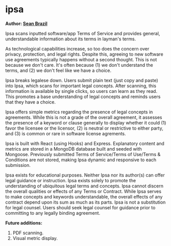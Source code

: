 # ipsa

**Author: [Sean Brazil](https://github.com/scbrazil)**

Ipsa scans inputted software/app Terms of Service and provides general, understandable information about its terms in layman's terms.

As technological capabilities increase, so too does the concern over privacy, protection, and legal rights. Despite this, agreeing to new software use agreements typically happens without a second thought. This is not because we don't care. It's often because (1) we don't understand the terms, and (2) we don't feel like we have a choice.

Ipsa breaks legalese down. Users submit plain text (just copy and paste) into Ipsa, which scans for important legal concepts. After scanning, this information is available by single clicks, so users can learn as they read. This promotes a base understanding of legal concepts and reminds users that they have a choice.

Ipsa offers simple metrics regarding the presence of legal concepts in agreements. While this is not a grade of the overall agreement, it assesses the presence of a keyword or clause generally to display whether it could (1) favor the licensee or the licensor, (2) is neutral or restrictive to either party, and (3) is common or rare in software license agrements.

Ipsa is built with React (using Hooks) and Express. Explanatory content and metrics are stored in a MongoDB database built and seeded with Mongoose. Previously submitted Terms of Service/Terms of Use/Terms & Conditions are not stored, making Ipsa dynamic and responsive to each submission.

Ipsa exists for educational purposes. Neither Ipsa nor its author(s) can offer legal guidance or instruction. Ipsa exists solely to promote the understanding of ubiquitous legal terms and concepts. Ipsa cannot discern the overall qualities or effects of any Terms or Contract. While Ipsa serves to make concepts and keywords understandable, the overall effects of any contract depend upon its sum as much as its parts. Ipsa is not a substitution for legal counsel. Users should seek legal counsel for guidance prior to committing to any legally binding agreement.

**Future additions:**
1. PDF scanning.
2. Visual metric display.